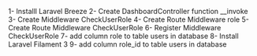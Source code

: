 1- Installl Laravel Breeze
2- Create DashboardController function __invoke
3- Create Middleware CheckUserRole
4- Create Route Middleware role
5- Create Route Middleware CheckUserRole
6- Register Middleware CheckUserRole
7- add column role to table users in database
8- Install Laravel Filament 3
9- add column role_id to table users in database
